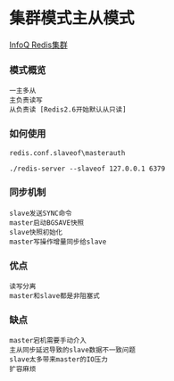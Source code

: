 # 集群模式主从模式

[InfoQ Redis集群](https://xie.infoq.cn/article/6c3500c66c3cdee3d72b88780)

### 模式概览
```
一主多从
主负责读写
从负责读 [Redis2.6开始默认从只读]
```

### 如何使用
```
redis.conf.slaveof\masterauth

./redis-server --slaveof 127.0.0.1 6379
```


### 同步机制
```
slave发送SYNC命令
master启动BGSAVE快照
slave快照初始化
master写操作增量同步给slave
```

### 优点
```
读写分离
master和slave都是非阻塞式
```


### 缺点
```
master宕机需要手动介入
主从同步延迟导致的slave数据不一致问题
slave太多带来master的IO压力
扩容麻烦
```
